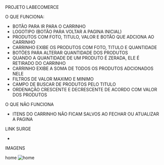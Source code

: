PROJETO LABECOMERCE

O QUE FUNCIONA:

- BOTÃO PARA IR PARA O CARRINHO
- LOGOTIPO (BOTÃO PARA VOLTAR A PAGINA INICIAL)  
- PRODUTOS COM FOTO, TITULO, VALOR E  BOTÃO QUE ADCIONA AO CARRINHO
- CARRINHO EXIBE OS PRODUTOS  COM FOTO, TITULO E QUANTIDADE
- BOTÕES PARA ALTERAR QUANTIDADE DOS PRODUTOS
- QUANDO A QUANTIDADE DE UM PRODUTO É ZERADA, ELE É RETIRADO DO CARRINHO
- CARRINHO EXIBE A SOMA DE TODOS OS PRODUTOS ADCIONADOS NELE
- FILTROS DE VALOR MAXIMO E MINIMO
- CAMPO DE BUSCAR DE PRODUTOS PELO TITULO
- ORDENAÇÃO CRESCENTE E DECRESCENTE DE ACORDO COM VALOR DOS PRODUTOS

O QUE NÃO FUNCIONA

- ITENS DO CARRINHO NÃO FICAM SALVOS AO FECHAR OU ATUALIZAR A PAGINA

LINK SURGE

-

IMAGENS

home
![home](https://user-images.githubusercontent.com/98051513/168678461-d667d3f1-3a69-4077-92d4-8051c57f78e7.JPG)
